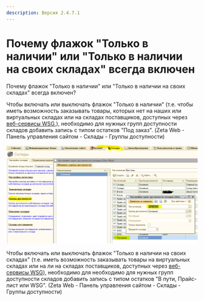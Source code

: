 ```yaml
---
description: Версия 2.4.7.1
---
```


# Почему флажок "Только в наличии" или "Только в наличии на своих складах" всегда включен

Почему флажок "Только в наличии" или "Только в наличии на своих складах" всегда включен?

Чтобы включать или выключать флажок "Только в наличии" \(т.е. чтобы иметь возможность заказывать товары, которых нет на наших или виртуальных складах или на складах поставщиков, доступных через [веб-сервисы WSG](http://wsg.zetasoft.ru/),\), необходимо для нужных групп доступности складов добавить запись с типом остатков "Под заказ". \(Zeta Web - Панель управления сайтом - Склады - Группы доступности\)

![](../.gitbook/assets/image%20%2894%29.png)

Чтобы включать или выключать флажок "Только в наличии на своих складах" \(т.е. иметь возможность заказывать товары на виртуальных складах или на ли на складах поставщиков, доступных через [веб-сервисы WSG](http://wsg.zetasoft.ru/)\), необходимо для необходимо для нужных групп доступности складов добавить запись с типом остатков "В пути, Прайс-лист или WSG". \(Zeta Web - Панель управления сайтом - Склады - Группы доступности\)

